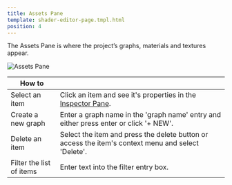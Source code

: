 ```yaml
---
title: Assets Pane
template: shader-editor-page.tmpl.html
position: 4
---
```


The Assets Pane is where the project’s graphs, materials and textures appear.

![Assets Pane][1]

| How to | |
|---|---|
| Select an item | Click an item and see it's properties in the [Inspector Pane][2]. |
| Create a new graph | Enter a graph name in the 'graph name' entry and either press enter or click '+ NEW'. |
| Delete an item | Select the item and press the delete button or access the item's context menu and select 'Delete'. |
| Filter the list of items | Enter text into the filter entry box. |

[1]: /images/shader-editor/assets-pane.png
[2]: /shader-editor/window-layout/inspector-pane